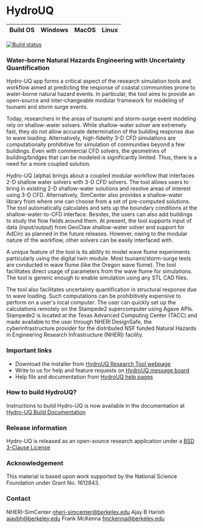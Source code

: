 # HydroUQ 

|Build OS|Windows|MacOS|Linux|
|---|---|---|---|
[![Build status](https://ci.appveyor.com/api/projects/status/bc9yw6q0v1p0pvji?svg=true)](https://ci.appveyor.com/project/bhajay/hydrouq)

### Water-borne Natural Hazards Engineering with Uncertainty Quantification ###

Hydro-UQ app forms a critical aspect of the research simulation tools and workflow aimed at predicting the response of coastal communities prone to water-borne natural hazard events. In particular, the tool aims to provide an open-source and inter-changeable modular framework for modeling of tsunami and storm surge events.

Today, researchers in the areas of tsunami and storm-surge event modeling rely on shallow-water solvers. While shallow-water solver are extremely fast, they do not allow accurate determination of the building response due to wave loading. Alternatively, high-fidelity 3-D CFD simulations are computationally prohibitive for simulation of communities beyond a few buildings. Even with commercial CFD solvers, the geometries of building/bridges that can be modeled is significantly limited. Thus, there is a need for a more coupled solution.

Hydro-UQ (alpha) brings about a coupled modular workflow that interfaces 2-D shallow water solvers with 3-D CFD solvers. The tool allows users to bring in existing 2-D shallow-water solutions and resolve areas of interest using 3-D CFD. Alternatively, SimCenter also provides a shallow-water library from where one can choose from a set of pre-computed solutions. The tool automatically calculates and sets up the boundary conditions at the shallow-water-to-CFD interface. Besides, the users can also add buildings to study the flow fields around them. At present, the tool supports input of data (input/output) from GeoClaw shallow-water solver and support for AdCirc as planned in the future releases. However, owing to the modular nature of the workflow, other solvers can be easily interfaced with.

A unique feature of the tool is its ability to model wave flume experiments particularly using the digital twin module. Most tsunami/storm-surge tests are conducted in wave flume (like the Oregon wave flume). The tool facilitates direct usage of parameters from the wave flume for simulations. The tool is generic enough to enable simulation using any STL CAD files.

The tool also facilitates uncertainty quantification in structural response due to wave loading. Such computations can be prohibitively expensive to perform on a user's local computer. The user can quickly set up the calculations remotely on the Stampede2 supercomputer using Agave APIs. Stampede2 is located at the Texas Advanced Computing Center (TACC) and made available to the user through NHERI DesignSafe, the cyberinfrastructure provider for the distributed NSF funded Natural Hazards in Engineering Research Infrastructure (NHERI) facility.

### Important links

- Download the installer from [HydroUQ Research Tool webpage](https://simcenter.designsafe-ci.org/research-tools/hydro-uq)
- Write to us for help and feature requests on [HydroUQ message board](http://simcenter-messageboard.designsafe-ci.org/smf/index.php?board=17.0)
- Help file and documentation from [HydroUQ help pages](https://nheri-simcenter.github.io/HydroUQ)

### How to build HydroUQ?

Instructions to build Hydro-UQ is now available in the documentation at [Hydro-UQ Build Documentation](https://nheri-simcenter.github.io/HydroUQ/Hydro/devman/build.html)

### Release information

Hydro-UQ is released as an open-source research application under a [BSD 3-Clause License](https://github.com/NHERI-SimCenter/HydroUQ/blob/master/LICENSE)

### Acknowledgement

This material is based upon work supported by the National Science Foundation under Grant No. 1612843.

### Contact

NHERI-SimCenter nheri-simcenter@berkeley.edu
Ajay B Harish ajaybh@berkeley.edu
Frank McKenna fmckenna@berkeley.edu
